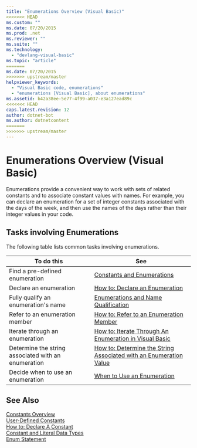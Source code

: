 ```yaml
---
title: "Enumerations Overview (Visual Basic)"
<<<<<<< HEAD
ms.custom: ""
ms.date: 07/20/2015
ms.prod: .net
ms.reviewer: ""
ms.suite: ""
ms.technology: 
  - "devlang-visual-basic"
ms.topic: "article"
=======
ms.date: 07/20/2015
>>>>>>> upstream/master
helpviewer_keywords: 
  - "Visual Basic code, enumerations"
  - "enumerations [Visual Basic], about enumerations"
ms.assetid: b42a38ee-5e77-4f99-a037-e3a127ead89c
<<<<<<< HEAD
caps.latest.revision: 12
author: dotnet-bot
ms.author: dotnetcontent
=======
>>>>>>> upstream/master
---
```

# Enumerations Overview (Visual Basic)
Enumerations provide a convenient way to work with sets of related constants and to associate constant values with names. For example, you can declare an enumeration for a set of integer constants associated with the days of the week, and then use the names of the days rather than their integer values in your code.  
  
## Tasks involving Enumerations  
 The following table lists common tasks involving enumerations.  
  
|To do this|See|  
|----------------|---------|  
|Find a pre-defined enumeration|[Constants and Enumerations](../../../../visual-basic/language-reference/constants-and-enumerations.md)|  
|Declare an enumeration|[How to: Declare an Enumeration](../../../../visual-basic/programming-guide/language-features/constants-enums/how-to-declare-enumerations.md)|  
|Fully qualify an enumeration's name|[Enumerations and Name Qualification](../../../../visual-basic/programming-guide/language-features/constants-enums/enumerations-and-name-qualification.md)|  
|Refer to an enumeration member|[How to: Refer to an Enumeration Member](../../../../visual-basic/programming-guide/language-features/constants-enums/how-to-refer-to-an-enumeration-member.md)|  
|Iterate through an enumeration|[How to: Iterate Through An Enumeration in Visual Basic](../../../../visual-basic/programming-guide/language-features/constants-enums/how-to-iterate-through-an-enumeration.md)|  
|Determine the string associated with an enumeration|[How to: Determine the String Associated with an Enumeration Value](../../../../visual-basic/programming-guide/language-features/constants-enums/how-to-determine-the-string-associated-with-an-enumeration-value.md)|  
|Decide when to use an enumeration|[When to Use an Enumeration](../../../../visual-basic/programming-guide/language-features/constants-enums/when-to-use-an-enumeration.md)|  
  
## See Also  
 [Constants Overview](../../../../visual-basic/programming-guide/language-features/constants-enums/constants-overview.md)  
 [User-Defined Constants](../../../../visual-basic/programming-guide/language-features/constants-enums/user-defined-constants.md)  
 [How to: Declare A Constant](../../../../visual-basic/programming-guide/language-features/constants-enums/how-to-declare-a-constant.md)  
 [Constant and Literal Data Types](../../../../visual-basic/programming-guide/language-features/constants-enums/constant-and-literal-data-types.md)  
 [Enum Statement](../../../../visual-basic/language-reference/statements/enum-statement.md)
